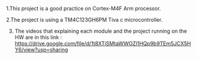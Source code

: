 1.This project is a good practice on Cortex-M4F Arm processor.

2.The project is using a TM4C123GH6PM Tiva c microcontroller.

3. The videos that explaining each module and the project running on the HW are in this link : https://drive.google.com/file/d/1t8XTiSMtaWWOZl1HQp9b9TEm5JCX5HY6/view?usp=sharing 
